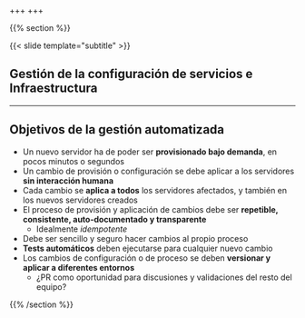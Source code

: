 +++
+++

{{% section %}}

{{< slide template="subtitle" >}}

## Gestión de la configuración de servicios e Infraestructura

---

## Objetivos de la gestión automatizada

* Un nuevo servidor ha de poder ser **provisionado bajo demanda**, en pocos minutos o segundos
* Un cambio de provisión o configuración se debe aplicar a los servidores **sin interacción humana**
* Cada cambio se **aplica a todos** los servidores afectados, y también en los nuevos servidores creados
* El proceso de provisión y aplicación de cambios debe ser **repetible, consistente, auto-documentado y transparente**
    * Idealmente *idempotente*
* Debe ser sencillo y seguro hacer cambios al propio proceso
* **Tests automáticos** deben ejecutarse para cualquier nuevo cambio
* Los cambios de configuración o de proceso se deben **versionar y aplicar a diferentes entornos**
    * ¿PR como oportunidad para discusiones y validaciones del resto del equipo?

{{% /section %}}
